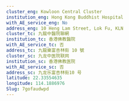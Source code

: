 ```yaml
---
cluster_eng: Kowloon Central Cluster
institution_eng: Hong Kong Buddhist Hospital
with_AE_service_eng: No
address_eng: 10 Heng Lam Street, Lok Fu, KLN
cluster_tc: 九龍中醫院聯網
institution_tc: 香港佛教醫院
with_AE_service_tc: 否
address_tc: 九龍樂富杏林街 10 號
cluster_sc: 九龙中医院联网
institution_sc: 香港佛教医院
with_AE_service_sc: 否
address_sc: 九龙乐富杏林街10 号
latitude: 22.33554635
longitude: 114.1886976
Slug: 7gofaudwpd
---
```

